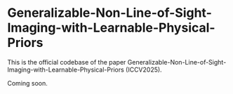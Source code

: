 # Generalizable-Non-Line-of-Sight-Imaging-with-Learnable-Physical-Priors
This is the official codebase of the paper Generalizable-Non-Line-of-Sight-Imaging-with-Learnable-Physical-Priors (ICCV2025).

Coming soon.
